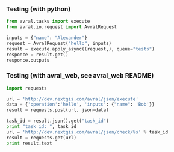 ### Testing (with python)
```python
from avral.tasks import execute
from avral.io.request import AvralRequest

inputs = {"name": "Alexander"}
request = AvralRequest("hello", inputs)
result = execute.apply_async((request,), queue="tests")
responce = result.get()
responce.outputs
```

### Testing (with avral_web, see avral_web README)
```python
import requests

url = 'http://dev.nextgis.com/avral/json/execute'
data = {'operation':'hello', 'inputs': {"name": 'Bob'}}
result = requests.post(url, json=data)

task_id = result.json().get("task_id")
print "task_id: ", task_id
url = 'http://dev.nextgis.com/avral/json/check/%s' % task_id
result = requests.get(url)
print result.text
```